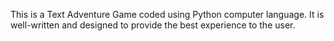 This is a Text Adventure Game coded using Python computer language.
It is well-written and designed to provide the best experience to the user.

